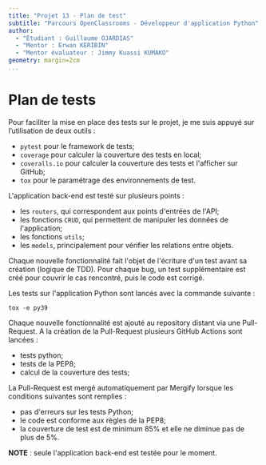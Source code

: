 ```yaml
---
title: "Projet 13 - Plan de test"
subtitle: "Parcours OpenClassrooms - Développeur d'application Python"
author:
  - "Étudiant : Guillaume OJARDIAS"
  - "Mentor : Erwan KERIBIN"
  - "Mentor évaluateur : Jimmy Kuassi KUMAKO"
geometry: margin=2cm
...
```



# Plan de tests

Pour faciliter la mise en place des tests sur le projet, je me suis appuyé sur l’utilisation de deux outils :

- `pytest` pour le framework de tests;
- `coverage` pour calculer la couverture des tests en local;
- `coveralls.io` pour calculer la couverture des tests et l'afficher sur GitHub;
- `tox` pour le paramétrage des environnements de test.

L'application back-end est testé sur plusieurs points :

- les `routers`, qui correspondent aux points d'entrées de l'API;
- les fonctions `CRUD`, qui permettent de manipuler les données de l'application;
- les fonctions `utils`;
- les `models`, principalement pour vérifier les relations entre objets.

Chaque nouvelle fonctionnalité fait l'objet de l'écriture d'un test avant sa création (logique de TDD).
Pour chaque bug, un test supplémentaire est créé pour couvrir le cas rencontré, puis le code est corrigé.

Les tests sur l'application Python sont lancés avec la commande suivante :

```
tox -e py39
```

Chaque nouvelle fonctionnalité est ajouté au repository distant via une Pull-Request.
A la création de la Pull-Request plusieurs GitHub Actions sont lancées :

- tests python;
- tests de la PEP8;
- calcul de la couverture des tests;

La Pull-Request est mergé automatiquement par Mergify lorsque les conditions suivantes sont remplies :

- pas d'erreurs sur les tests Python;
- le code est conforme aux règles de la PEP8;
- la couverture de test est de minimum 85% et elle ne diminue pas de plus de 5%.

**NOTE** : seule l'application back-end est testée pour le moment.
